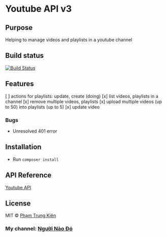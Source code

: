 # Youtube API v3

## Purpose
Helping to manage videos and playlists in a youtube channel

## Build status
[![Build Status](https://img.shields.io/badge/build-developing-blue.svg)]()

## Features
[ ] actions for playlists: update, create (doing)
[x] list videos, playlists in a channel
[x] remove multiple videos, playlists
[x] upload multiple videos (up to 50) into playlists (up to 5)
[x] update video

### Bugs
- Unresolved 401 error

## Installation
- Run `composer install`

## API Reference
[Youtube API](https://developers.google.com/youtube/)

## License
MIT © [Phạm Trung Kiên]()
### My channel: [Người Nào Đó](https://www.youtube.com/channel/UC-DPvvl6eKLsoewWLtNgAOQ)
